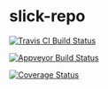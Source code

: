 # slick-repo

<a href="https://travis-ci.org/gonmarques/slick-repo" target="_blank"><img src="https://travis-ci.org/gonmarques/slick-repo.svg?branch=master" alt="Travis CI Build Status" /></a>

<a href="https://ci.appveyor.com/project/gonmarques/slick-repo" target="_blank"><img src="https://ci.appveyor.com/api/projects/status/3httes30fa1foes1/branch/master?svg=true" alt="Appveyor Build Status" /></a>

<a href="https://coveralls.io/github/gonmarques/slick-repo" target="_blank"><img src="https://coveralls.io/repos/github/gonmarques/slick-repo/badge.svg?branch=master" alt="Coverage Status" /></a>
